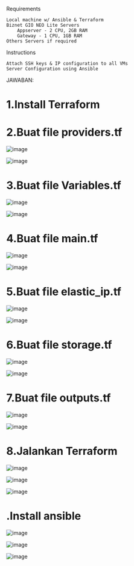 Requirements

    Local machine w/ Ansible & Terraform
    Biznet GIO NEO Lite Servers
        Appserver - 2 CPU, 2GB RAM
        Gateway - 1 CPU, 1GB RAM
    Others Servers if required

Instructions

    Attach SSH keys & IP configuration to all VMs
    Server Configuration using Ansible

JAWABAN:

# 1.Install Terraform
# 2.Buat file providers.tf

![image](https://github.com/user-attachments/assets/5d163039-1ddd-4150-b7f3-45ea826bdb94)

![image](https://github.com/user-attachments/assets/f9024b3e-e8a0-43ca-bc56-9eddf81e0625)

# 3.Buat file Variables.tf

![image](https://github.com/user-attachments/assets/aa46dcaf-a871-42fd-ac05-5783350abb57)

![image](https://github.com/user-attachments/assets/6a436921-9f3f-4de7-adea-a8f7bf981815)

# 4.Buat file main.tf

![image](https://github.com/user-attachments/assets/69e74553-33b0-4060-bcbd-c58f49216faa)

![image](https://github.com/user-attachments/assets/cfa8de86-04cb-4be3-b702-d057905ab820)

# 5.Buat file elastic_ip.tf

![image](https://github.com/user-attachments/assets/5cc5f406-f237-4bb1-8246-7a583c0ca3ee)

![image](https://github.com/user-attachments/assets/2114f908-0f47-40fc-b2f2-124dee97fa04)

# 6.Buat file storage.tf

![image](https://github.com/user-attachments/assets/1fb2a4b0-0a61-423f-87be-b167a167b72c)

![image](https://github.com/user-attachments/assets/5c35f78d-a379-4f46-a233-7d35213764f1)

# 7.Buat file outputs.tf

![image](https://github.com/user-attachments/assets/853867d6-66f7-492a-8f2c-862380e1fda0)

![image](https://github.com/user-attachments/assets/92d11e7b-0ca9-44ad-ba41-5e0070ec2821)

# 8.Jalankan Terraform

![image](https://github.com/user-attachments/assets/02535209-2514-40ae-bf53-75e5c1113f05)

![image](https://github.com/user-attachments/assets/35b12182-0eac-43fb-bc7e-c9ea9e3a06e8)

![image](https://github.com/user-attachments/assets/5ada3db9-3838-42d1-a426-a9d8f6023dc2)

# .Install ansible

![image](https://github.com/user-attachments/assets/c8eb8942-6712-4b1b-a471-d8c31f0c4334)

![image](https://github.com/user-attachments/assets/63447f07-4034-429f-840c-d3ac2c9472ff)

![image](https://github.com/user-attachments/assets/7c8658f0-4700-4d47-a0a2-65cdc9b61a01)

